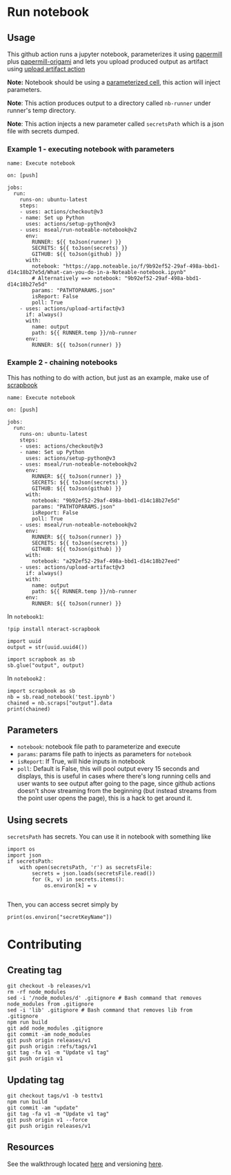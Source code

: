 # Run notebook
## Usage

This github action runs a jupyter notebook, parameterizes it using [papermill](https://github.com/yaananth/papermill) plus [papermill-origami](https://github.com/noteable-io/papermill-origami) and lets you upload produced output as artifact using [upload artifact action](https://github.com/marketplace/actions/upload-artifact)

**Note:** Notebook should be using a [parameterized cell](https://github.com/nteract/papermill#parameterizing-a-notebook), this action will inject parameters.

**Note**: This action produces output to a directory called `nb-runner` under runner's temp directory.

**Note**: This action injects a new parameter called `secretsPath` which is a json file with secrets dumped.

### Example 1 - executing notebook with parameters
```
name: Execute notebook

on: [push]

jobs:
  run:
    runs-on: ubuntu-latest
    steps:
    - uses: actions/checkout@v3
    - name: Set up Python
      uses: actions/setup-python@v3
    - uses: mseal/run-noteable-notebook@v2
      env:
        RUNNER: ${{ toJson(runner) }}
        SECRETS: ${{ toJson(secrets) }}
        GITHUB: ${{ toJson(github) }}
      with:
        notebook: "https://app.noteable.io/f/9b92ef52-29af-498a-bbd1-d14c18b27e5d/What-can-you-do-in-a-Noteable-notebook.ipynb"
        # Alternatively ==> notebook: "9b92ef52-29af-498a-bbd1-d14c18b27e5d"
        params: "PATHTOPARAMS.json"
        isReport: False
        poll: True
    - uses: actions/upload-artifact@v3
      if: always()
      with:
        name: output
        path: ${{ RUNNER.temp }}/nb-runner
      env:
        RUNNER: ${{ toJson(runner) }}

```
### Example 2 - chaining notebooks

This has nothing to do with action, but just as an example, make use of [scrapbook](https://github.com/nteract/scrapbook)

```
name: Execute notebook

on: [push]

jobs:
  run:
    runs-on: ubuntu-latest
    steps:
    - uses: actions/checkout@v3
    - name: Set up Python
      uses: actions/setup-python@v3
    - uses: mseal/run-noteable-notebook@v2
      env:
        RUNNER: ${{ toJson(runner) }}
        SECRETS: ${{ toJson(secrets) }}
        GITHUB: ${{ toJson(github) }}
      with:
        notebook: "9b92ef52-29af-498a-bbd1-d14c18b27e5d"
        params: "PATHTOPARAMS.json"
        isReport: False
        poll: True
    - uses: mseal/run-noteable-notebook@v2
      env:
        RUNNER: ${{ toJson(runner) }}
        SECRETS: ${{ toJson(secrets) }}
        GITHUB: ${{ toJson(github) }}
      with:
        notebook: "a292ef52-29af-498a-bbd1-d14c18b27eed"
    - uses: actions/upload-artifact@v3
      if: always()
      with:
        name: output
        path: ${{ RUNNER.temp }}/nb-runner
      env:
        RUNNER: ${{ toJson(runner) }}
```

In `notebook1`:

```
!pip install nteract-scrapbook

import uuid
output = str(uuid.uuid4())

import scrapbook as sb
sb.glue("output", output)
```

In `notebook2` :

```
import scrapbook as sb
nb = sb.read_notebook('test.ipynb')
chained = nb.scraps["output"].data
print(chained)
```

## Parameters
- `notebook`: notebook file path to parameterize and execute
- `params`: params file path to injects as parameters for `notebook`
- `isReport`: If True, will hide inputs in notebook
- `poll`: Default is False, this will pool output every 15 seconds and displays, this is useful in cases where there's long running cells and user wants to see output after going to the page, since github actions doesn't show streaming from the beginning (but instead streams from the point user opens the page), this is a hack to get around it.

## Using secrets
`secretsPath` has secrets.
You can use it in notebook with something like
```
import os
import json
if secretsPath:
    with open(secretsPath, 'r') as secretsFile:
        secrets = json.loads(secretsFile.read())
        for (k, v) in secrets.items():
            os.environ[k] = v
   
```

Then, you can access secret simply by
```
print(os.environ["secretKeyName"])

```

# Contributing
## Creating tag
```
git checkout -b releases/v1
rm -rf node_modules
sed -i '/node_modules/d' .gitignore # Bash command that removes node_modules from .gitignore
sed -i 'lib' .gitignore # Bash command that removes lib from .gitignore
npm run build
git add node_modules .gitignore
git commit -am node_modules
git push origin releases/v1
git push origin :refs/tags/v1
git tag -fa v1 -m "Update v1 tag"
git push origin v1
```
## Updating tag
```
git checkout tags/v1 -b testtv1
npm run build
git commit -am "update"
git tag -fa v1 -m "Update v1 tag"
git push origin v1 --force
git push origin releases/v1
```

## Resources

See the walkthrough located [here](https://github.com/actions/toolkit/blob/master/docs/javascript-action.md) and versioning [here](https://github.com/actions/toolkit/blob/master/docs/action-versioning.md).
